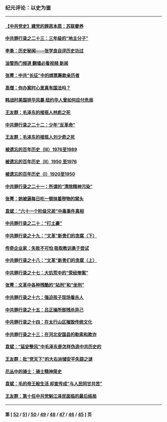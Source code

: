 ### 纪元评论：以史为鉴
---
#### [【中共党史】建党的罪恶本质：苏联豢养](../../pages/nsc1028/n13011888.md?06110330) 
#### [中共罪行录之二十三：三年级的“地主分子”](../../pages/nsc1028/n13009729.md?06110330) 
#### [李勇：历史秘闻——张学良自评历史功过](../../pages/nsc1028/n13004467.md?06110330) 
#### [油管热门频道 翻墙必看视频 新闻](ok?06110330)
#### [张菁：中共“长征”中的绑票筹款亲历者](../../pages/nsc1028/n13003575.md?06110330) 
#### [高僧：你办案时心里真有国法吗？](../../pages/nsc1028/n13002424.md?06110330) 
#### [韩战时美国排华风暴 纽约华人曾如何应付危局](../../pages/nsc1028/n13002345.md?06110330) 
#### [王友群：毛泽东的接班人林彪之死](../../pages/nsc1028/n12997401.md?06110330) 
#### [中共罪行录之二十二：少年“反革命”](../../pages/nsc1028/n12998426.md?06110330) 
#### [王友群：毛泽东的接班人刘少奇之死](../../pages/nsc1028/n12991772.md?06110330) 
#### [被遗忘的百年历史（III）1976至1989](../../pages/nsc1028/n12991962.md?06110330) 
#### [被遗忘的百年历史（II）1950 至1976](../../pages/nsc1028/n12989161.md?06110330) 
#### [被遗忘的百年历史（I）1920至1950](../../pages/nsc1028/n12986411.md?06110330) 
#### [中共罪行录之二十一：所谓的“清除精神污染”](../../pages/nsc1028/n12987500.md?06110330) 
#### [张菁：她被逼每日吃一顿抹着秽物的窝头](../../pages/nsc1028/n12986487.md?06110330) 
#### [袁斌：“六十一个阶级兄弟”中毒事件真相](../../pages/nsc1028/n12984234.md?06110330) 
#### [中共罪行录之二十：“打土豪”](../../pages/nsc1028/n12978961.md?06110330) 
#### [中共罪行录之十九：“文革”新贵们的贪腐（下）](../../pages/nsc1028/n12976431.md?06110330) 
#### [传奇企业家：失败不可怕 吸取教训勇于尝试](../../pages/nsc1028/n12974507.md?06110330) 
#### [中共罪行录之十八：“文革”新贵们的贪腐（上）](../../pages/nsc1028/n12974074.md?06110330) 
#### [中共罪行录之十七：大饥荒中的“荥经惨案”](../../pages/nsc1028/n12971424.md?06110330) 
#### [张菁：文革中各种残酷的“站刑”和“坐刑”](../../pages/nsc1028/n12970477.md?06110330) 
#### [中共罪行录之十六：强迫孩子现场看杀人](../../pages/nsc1028/n12967431.md?06110330) 
#### [中共罪行录之十五：吕正操所部残杀异己](../../pages/nsc1028/n12965097.md?06110330) 
#### [中共罪行录之十四：在太行山区摧毁传统文化](../../pages/nsc1028/n12962619.md?06110330) 
#### [中共罪行录之十三：在河北安国县的勒索和欺诈](../../pages/nsc1028/n12959911.md?06110330) 
#### [袁斌：“延安整风”中毛泽东是怎样伪造中共历史的](../../pages/nsc1028/n12957562.md?06110330) 
#### [王友群：批“党天下”的大右派储安平失踪之谜](../../pages/nsc1028/n12954229.md?06110330) 
#### [花丛中的骑士：骑士精神简史](../../pages/nsc1028/n12952850.md?06110330) 
#### [袁斌：毛的帝王般生活 却宣传成“与人民同甘共苦”](../../pages/nsc1028/n12938801.md?06110330) 
#### [王友群：第十任中共党魁江泽民面临的最后结局](../../pages/nsc1028/n12933748.md?06110330) 

---
#### 第 [ [52](./52.md?06110330) / [51](./51.md?06110330) / [50](./50.md?06110330) / [49](./49.md?06110330) / [48](./48.md?06110330) / [47](./47.md?06110330) / [46](./46.md?06110330) / [45](./45.md?06110330) ] 页
